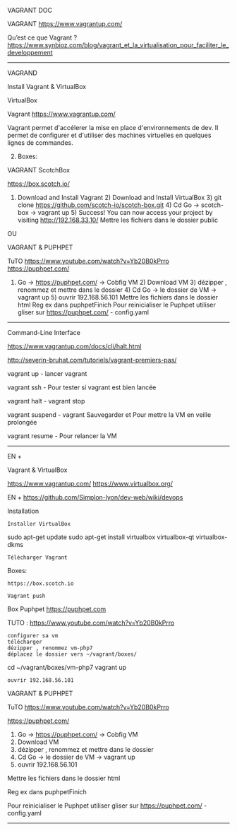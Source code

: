 

VAGRANT DOC


VAGRANT   https://www.vagrantup.com/

Qu’est ce que Vagrant ?   https://www.synbioz.com/blog/vagrant_et_la_virtualisation_pour_faciliter_le_developpement



_____________________________________________________________________________________________




VAGRAND

Install Vagrant & VirtualBox

VirtualBox

Vagrant
https://www.vagrantup.com/


Vagrant permet d'accélerer la mise en place d'environnements de dev.
Il permet de configurer et d'utiliser des machines virtuelles en quelques lignes de commandes.


2)  Boxes:

VAGRANT  ScotchBox

https://box.scotch.io/
1) Download and Install Vagrant 2) Download and Install VirtualBox 3) git clone https://github.com/scotch-io/scotch-box.git 4) Cd Go -> scotch-box -> vagrant up 5) Success! You can now access your project by visiting http://192.168.33.10/
Mettre les fichiers dans le dossier public


OU


VAGRANT & PUPHPET

TuTO https://www.youtube.com/watch?v=Yb20B0kPrro
https://puphpet.com/
1) Go -> https://puphpet.com/ -> Cobfig VM 2) Download VM 3) dézipper , renommez et mettre dans le dossier 4) Cd Go -> le dossier de VM -> vagrant up 5) ouvrir 192.168.56.101
Mettre les fichiers dans le dossier html
Reg ex dans puphpetFinich
Pour reinicialiser le Puphpet utiliser gliser sur https://puphpet.com/ - config.yaml



_____________________________________________________________________________________________


Command-Line Interface

https://www.vagrantup.com/docs/cli/halt.html

http://severin-bruhat.com/tutoriels/vagrant-premiers-pas/


vagrant up  -  lancer vagrant

vagrant ssh - Pour tester si vagrant est bien lancée

vagrant halt  - vagrant stop

vagrant suspend - vagrant Sauvegarder et Pour mettre la VM en veille prolongée

vagrant resume - Pour relancer la VM 



_____________________________________________________________________________________________



EN +


Vagrant & VirtualBox

https://www.vagrantup.com/
https://www.virtualbox.org/


EN + https://github.com/Simplon-lyon/dev-web/wiki/devops
 
Installation

    Installer VirtualBox

sudo apt-get update
sudo apt-get install virtualbox virtualbox-qt virtualbox-dkms

    Télécharger Vagrant


Boxes:

    https://box.scotch.io

    Vagrant push
    

Box Puphpet   https://puphpet.com


TUTO : https://www.youtube.com/watch?v=Yb20B0kPrro


    configurer sa vm
    télécharger
    dézipper , renommez vm-php7
    déplacez le dossier vers ~/vagrant/boxes/

cd ~/vagrant/boxes/vm-php7
vagrant up

    ouvrir 192.168.56.101



VAGRANT & PUPHPET

TuTO https://www.youtube.com/watch?v=Yb20B0kPrro

https://puphpet.com/

1) Go -> https://puphpet.com/   ->   Cobfig VM
2) Download VM
3) dézipper , renommez  et mettre dans le dossier
4) Cd  Go -> le dossier de VM ->  vagrant up
5) ouvrir 192.168.56.101

Mettre les fichiers dans le dossier   html

Reg ex dans puphpetFinich


Pour reinicialiser le Puphpet utiliser gliser sur https://puphpet.com/   - config.yaml





_____________________________________________________________________________________________




